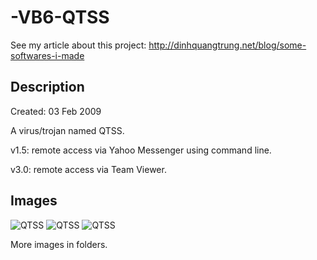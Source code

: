 -VB6-QTSS
=========

See my article about this project: http://dinhquangtrung.net/blog/some-softwares-i-made

Description
---------

Created: 03 Feb 2009

A virus/trojan named QTSS.

v1.5: remote access via Yahoo Messenger using command line.

v3.0: remote access via Team Viewer.

Images
---------

![QTSS](https://raw2.github.com/trungdq88/-VB6-QTSS/master/QTSS%20V1.5/HomePages/Huongtrr.GIF)
![QTSS](https://raw2.github.com/trungdq88/-VB6-QTSS/master/QTSS%20V3.0/Pictures/QTSS3_1.PNG)
![QTSS](https://raw2.github.com/trungdq88/-VB6-QTSS/master/QTSS%20V1.5/HomePages/Picture/QTSS12.GIF)

More images in folders.
